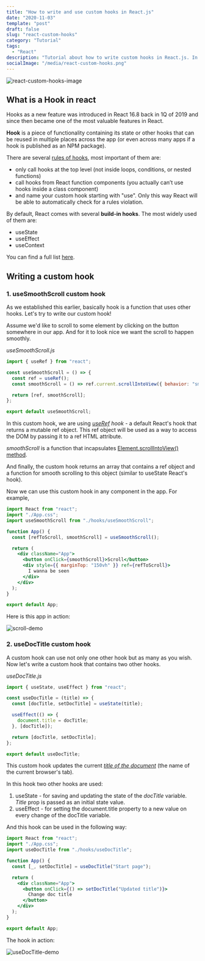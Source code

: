 ```yaml
---
title: "How to write and use custom hooks in React.js"
date: "2020-11-03"
template: "post"
draft: false
slug: "react-custom-hooks"
category: "Tutorial"
tags:
  - "React"
description: "Tutorial about how to write custom hooks in React.js. In this tutorial, we will write hooks for smooth scrolling, document title update, and browser URL change."
socialImage: "/media/react-custom-hooks.png"
---
```


![react-custom-hooks-image](/media/react-custom-hooks.png)

## What is a Hook in react

Hooks as a new feature was introduced in React 16.8 back in 1Q of 2019 and since then became one of the most valuable features in React.

**Hook** is a piece of functionality containing its state or other hooks that can be reused in multiple places across the app (or even across many apps if a hook is published as an NPM package).

There are several [rules of hooks](https://reactjs.org/docs/hooks-rules.html), most important of them are:

- only call hooks at the top level (not inside loops, conditions, or nested functions)
- call hooks from React function components (you actually can’t use hooks inside a class component)
- and name your custom hook starting with "use". Only this way React will be able to automatically check for a rules violation.

By default, React comes with several **build-in hooks**. The most widely used of them are:

- useState
- useEffect
- useContext

You can find a full list [here](https://reactjs.org/docs/hooks-reference.html).

## Writing a custom hook

### 1. useSmoothScroll custom hook

As we established this earlier, basically hook is a function that uses other hooks. Let's try to write our custom hook!

Assume we'd like to scroll to some element by clicking on the button somewhere in our app. And for it to look nice we want the scroll to happen smoothly.

*useSmoothScroll.js*

```jsx
import { useRef } from "react";

const useSmoothScroll = () => {
  const ref = useRef();
  const smoothScroll = () => ref.current.scrollIntoView({ behavior: "smooth" });

  return [ref, smoothScroll];
};

export default useSmoothScroll;
```

In this custom hook, we are using *[useRef](https://reactjs.org/docs/hooks-reference.html#useref) hook* - a default React's hook that returns a mutable ref object. This ref object will be used as a way to access the DOM by passing it to a ref HTML attribute.

*smoothScroll* is a function that incapsulates [Element.scrollIntoView() method](https://developer.mozilla.org/en-US/docs/Web/API/Element/scrollIntoView).

And finally, the custom hook returns an array that contains a ref object and a function for smooth scrolling to this object (similar to useState React's hook).

Now we can use this custom hook in any component in the app. For example,

```jsx
import React from "react";
import "./App.css";
import useSmoothScroll from "./hooks/useSmoothScroll";

function App() {
  const [refToScroll, smoothScroll] = useSmoothScroll();

  return (
    <div className="App">
      <button onClick={smoothScroll}>Scroll</button>
      <div style={{ marginTop: "150vh" }} ref={refToScroll}>
        I wanna be seen
      </div>
    </div>
  );
}

export default App;
```

Here is this app in action:

![scroll-demo](https://i.ibb.co/7bVGwNR/use-Smooth-Scroll.gif)

### 2. useDocTitle custom hook

A custom hook can use not only one other hook but as many as you wish. Now let's write a custom hook that contains two other hooks.

*useDocTitle.js*

```jsx
import { useState, useEffect } from "react";

const useDocTitle = (title) => {
  const [docTitle, setDocTitle] = useState(title);

  useEffect(() => {
    document.title = docTitle;
  }, [docTitle]);

  return [docTitle, setDocTitle];
};

export default useDocTitle;
```

This custom hook updates the current *[title of the document](https://developer.mozilla.org/en-US/docs/Web/API/Document/title)* (the name of the current browser's tab).

In this hook two other hooks are used:

1. useState - for saving and updating the state of the *docTitle* variable. *Title* prop is passed as an initial state value.
2. useEffect - for setting the document.title property to a new value on every change of the docTitle variable.

And this hook can be used in the following way:

```jsx
import React from "react";
import "./App.css";
import useDocTitle from "./hooks/useDocTitle";

function App() {
  const [_, setDocTitle] = useDocTitle("Start page");

  return (
    <div className="App">
      <button onClick={() => setDocTitle("Updated title")}>
        Change doc title
      </button>
    </div>
  );
}

export default App;
```

The hook in action:

![useDocTitle-demo](https://i.ibb.co/9WPSRL7/use-Doc-Title.gif)